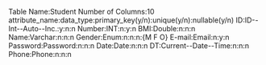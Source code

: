 Table Name:Student
Number of Columns:10
attribute_name:data_type:primary_key(y/n):unique(y/n):nullable(y/n)
ID:ID--Int--Auto--Inc.:y:n:n
Number:INT:n:y:n
BMI:Double:n:n:n
Name:Varchar:n:n:n
Gender:Enum:n:n:n:{M F O}
E-mail:Email:n:y:n
Password:Password:n:n:n
Date:Date:n:n:n
DT:Current--Date--Time:n:n:n
Phone:Phone:n:n:n

